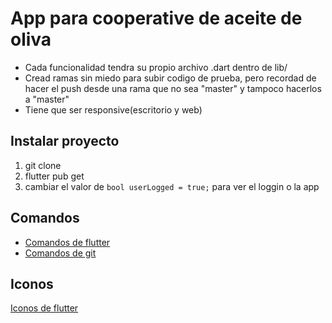 # App para cooperative de aceite de oliva

- Cada funcionalidad tendra su propio archivo .dart dentro de lib/
- Cread ramas sin miedo para subir codigo de prueba, pero recordad de hacer el push desde una rama que no sea "master" y tampoco hacerlos a "master"
- Tiene que ser responsive(escritorio y web)

## Instalar proyecto
1. git clone
2. flutter pub get
3. cambiar el valor de `bool userLogged = true;` para ver el loggin o la app

## Comandos
- [Comandos de flutter](https://docs.flutter.dev/reference/flutter-cli)
- [Comandos de git](https://github.com/jm-willy/guia_git)

## Iconos
[Iconos de flutter](https://fonts.google.com/icons)
